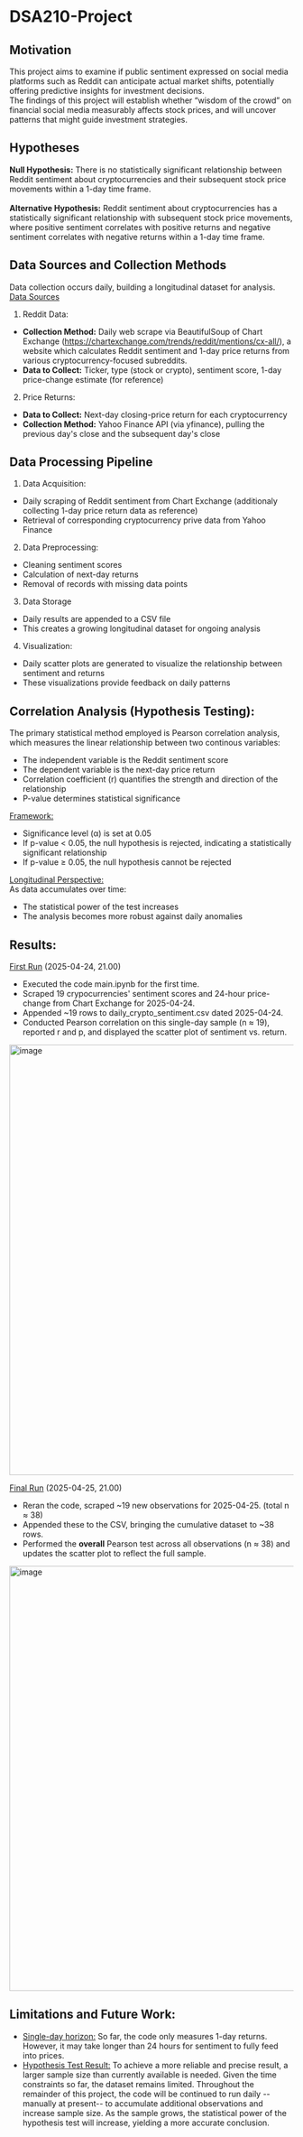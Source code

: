 # DSA210-Project
## Motivation
This project aims to examine if public sentiment expressed on social media platforms such as Reddit can anticipate actual market shifts, potentially offering predictive insights for investment decisions.\
The findings of this project will establish whether “wisdom of the crowd” on financial social media measurably affects stock prices, and will uncover patterns that might guide investment strategies.

## Hypotheses
**Null Hypothesis:** There is no statistically significant relationship between Reddit sentiment about cryptocurrencies and their subsequent stock price movements within a 1-day time frame.\
<br/>
**Alternative Hypothesis:** Reddit sentiment about cryptocurrencies has a statistically significant relationship with subsequent stock price movements, where positive sentiment correlates with positive returns and negative sentiment correlates with negative returns within a 1-day time frame.

## Data Sources and Collection Methods
Data collection occurs daily, building a longitudinal dataset for analysis.
<ins>Data Sources</ins>
1. Reddit Data:
+ **Collection Method:** Daily web scrape via BeautifulSoup of Chart Exchange (https://chartexchange.com/trends/reddit/mentions/cx-all/), a website which calculates Reddit sentiment and 1-day price returns from various cryptocurrency-focused subreddits.
+ **Data to Collect:** Ticker, type (stock or crypto), sentiment score, 1-day price-change estimate (for reference)

2. Price Returns:
+ **Data to Collect:** Next-day closing-price return for each cryptocurrency
+ **Collection Method:** Yahoo Finance API (via yfinance), pulling the previous day's close and the subsequent day's close 

## Data Processing Pipeline
1. Data Acquisition:
+ Daily scraping of Reddit sentiment from Chart Exchange (additionaly collecting 1-day price return data as reference)
+ Retrieval of corresponding cryptocurrency prive data from Yahoo Finance

2. Data Preprocessing:
+ Cleaning sentiment scores
+ Calculation of next-day returns
+ Removal of records with missing data points

3. Data Storage
+ Daily results are appended to a CSV file
+ This creates a growing longitudinal dataset for ongoing analysis

4. Visualization:
+ Daily scatter plots are generated to visualize the relationship between sentiment and returns
+ These visualizations provide feedback on daily patterns

## Correlation Analysis (Hypothesis Testing):
The primary statistical method employed is Pearson correlation analysis, which measures the linear relationship between two continous variables:
+ The independent variable is the Reddit sentiment score
+ The dependent variable is the next-day price return
+ Correlation coefficient (r) quantifies the strength and direction of the relationship
+ P-value determines statistical significance

<ins>Framework:</ins>
+ Significance level (α) is set at 0.05
+ If p-value < 0.05, the null hypothesis is rejected, indicating a statistically significant relationship
+ If p-value ≥ 0.05, the null hypothesis cannot be rejected

<ins>Longitudinal Perspective:</ins>\
As data accumulates over time:
+ The statistical power of the test increases
+ The analysis becomes more robust against daily anomalies

## Results:
<ins>First Run</ins> (2025-04-24, 21.00)
+ Executed the code main.ipynb for the first time.
+ Scraped 19 crypocurrencies' sentiment scores and 24-hour price-change from Chart Exchange for 2025-04-24.
+ Appended ~19 rows to daily_crypto_sentiment.csv dated 2025-04-24.
+ Conducted Pearson correlation on this single-day sample (n ≈ 19), reported r and p, and displayed the scatter plot of sentiment vs. return.
<img width="763" alt="image" src="https://github.com/user-attachments/assets/6bf3ec31-13b9-4611-addd-33c5ab499480" />

<ins>Final Run</ins> (2025-04-25, 21.00)
+ Reran the code, scraped ~19 new observations for 2025-04-25. (total n ≈ 38)
+ Appended these to the CSV, bringing the cumulative dataset to ~38 rows.
+ Performed the **overall** Pearson test across all observations (n ≈ 38) and updates the scatter plot to reflect the full sample.
<img width="753" alt="image" src="https://github.com/user-attachments/assets/5e21f5ef-8421-45cb-90d7-d5c684cc346b" />

## Limitations and Future Work:
+ <ins>Single-day horizon:</ins> So far, the code only measures 1-day returns. However, it may take longer than 24 hours for sentiment to fully feed into prices.
+ <ins>Hypothesis Test Result:</ins> To achieve a more reliable and precise result, a larger sample size than currently available is needed. Given the time constraints so far, the dataset remains limited. Throughout the remainder of this project, the code will be continued to run daily --manually at present-- to accumulate additional observations and increase sample size. As the sample grows, the statistical power of the hypothesis test will increase, yielding a more accurate conclusion.

  
   
